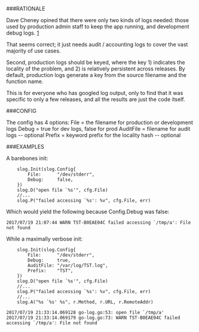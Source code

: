 ###RATIONALE 

Dave Cheney opined that there were only two kinds of logs needed:
those used by production admin staff to keep the app running, and 
development debug logs.
[1](https://dave.cheney.net/2015/11/05/lets-talk-about-logging)

That seems correct; it just needs audit / accounting logs to cover 
the vast majority of use cases. 

Second, production logs should be keyed, where the key 1) indicates the
locality of the problem, and 2) is relatively persistent across releases.
By default, production logs generate a key from the source filename 
and the function name. 

This is for everyone who has googled log output, only to find that it was specific to 
only a few releases, and all the results are just the code itself.

###CONFIG

The config has 4 options: 
	File = the filename for production or development logs 
	Debug = true for dev logs, false for prod
	AuditFile = filename for audit logs -- optional
	Prefix = keyword prefix for the locality hash -- optional


###EXAMPLES

A barebones init:

```golang
	slog.Init(slog.Config{
		File:      "/dev/stderr",
		Debug:     false,
	})
	slog.D("open file `%s'", cfg.File)
	//...
	slog.P("failed accessing `%s': %v", cfg.File, err)
```

Which would yield the following because Config.Debug was false:

```
2017/07/19 21:07:44 WARN TST-B0EAE04C failed accessing `/tmp/a': File not found
```

While a maximally verbose init:

```golang
	slog.Init(slog.Config{
		File:      "/dev/stderr",
		Debug:     true,
		AuditFile: "/var/log/TST.log",
		Prefix:    "TST",
	})
	slog.D("open file `%s'", cfg.File)
	//...
	slog.P("failed accessing `%s': %v", cfg.File, err)
	//...
	slog.A("%s `%s' %s", r.Method, r.URL, r.RemoteAddr)
```

```
2017/07/19 21:33:14.069128 go-log.go:53: open file `/tmp/a'
2017/07/19 21:33:14.069179 go-log.go:73: WARN TST-B0EAE04C failed accessing `/tmp/a': File not found
```


